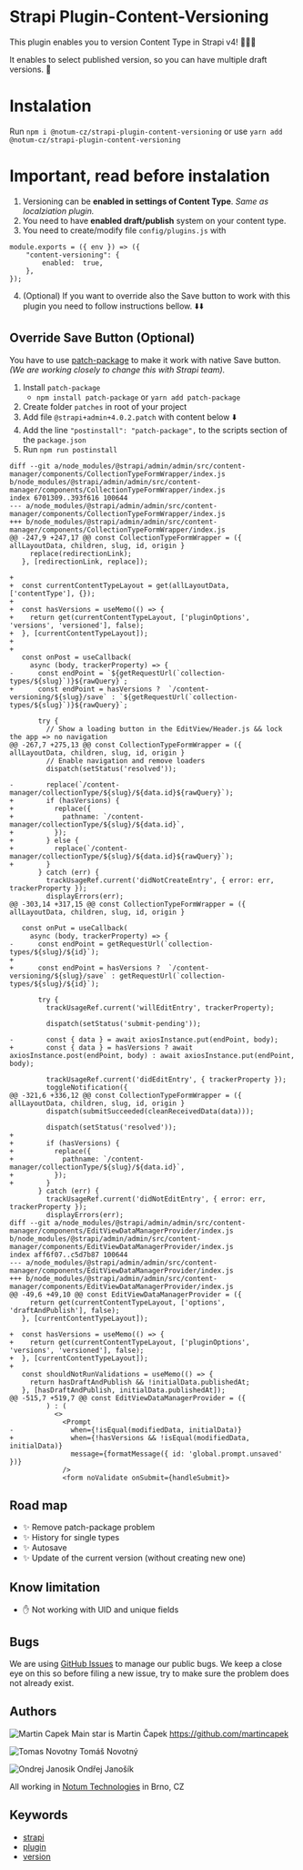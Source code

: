 # Strapi Plugin-Content-Versioning

This plugin enables you to version Content Type in Strapi v4! 🎉🎉🎉

It enables to select published version, so you can have multiple draft versions. 📜

# Instalation

Run `npm i @notum-cz/strapi-plugin-content-versioning`
or use `yarn add @notum-cz/strapi-plugin-content-versioning`


# Important, read before instalation

1. Versioning can be **enabled in settings of Content Type**. _Same as localziation plugin._
2. You need to have **enabled draft/publish** system on your content type.
3. You need to create/modify file `config/plugins.js` with
```
module.exports = ({ env }) => ({
	"content-versioning": {
		enabled:  true,
	},
});
```

4. (Optional) If you want to override also the Save button to work with this plugin you need to follow instructions bellow. ⬇️⬇️

## Override Save Button (Optional)

You have to use [patch-package](https://www.npmjs.com/package/patch-package) to make it work with native Save button. _(We are working closely to change this with Strapi team)._


1. Install `patch-package`
   - `npm install patch-package` or `yarn add patch-package`
2. Create folder `patches` in root of your project
3. Add file `@strapi+admin+4.0.2.patch` with content below ⬇️
4. Add the line `"postinstall": "patch-package",` to the scripts section of the `package.json`
5. Run `npm run postinstall`

```
diff --git a/node_modules/@strapi/admin/admin/src/content-manager/components/CollectionTypeFormWrapper/index.js b/node_modules/@strapi/admin/admin/src/content-manager/components/CollectionTypeFormWrapper/index.js
index 6701309..393f616 100644
--- a/node_modules/@strapi/admin/admin/src/content-manager/components/CollectionTypeFormWrapper/index.js
+++ b/node_modules/@strapi/admin/admin/src/content-manager/components/CollectionTypeFormWrapper/index.js
@@ -247,9 +247,17 @@ const CollectionTypeFormWrapper = ({ allLayoutData, children, slug, id, origin }
     replace(redirectionLink);
   }, [redirectionLink, replace]);

+
+  const currentContentTypeLayout = get(allLayoutData, ['contentType'], {});
+
+  const hasVersions = useMemo(() => {
+    return get(currentContentTypeLayout, ['pluginOptions', 'versions', 'versioned'], false);
+  }, [currentContentTypeLayout]);
+
+
   const onPost = useCallback(
     async (body, trackerProperty) => {
-      const endPoint = `${getRequestUrl(`collection-types/${slug}`)}${rawQuery}`;
+      const endPoint = hasVersions ?  `/content-versioning/${slug}/save` : `${getRequestUrl(`collection-types/${slug}`)}${rawQuery}`;

       try {
         // Show a loading button in the EditView/Header.js && lock the app => no navigation
@@ -267,7 +275,13 @@ const CollectionTypeFormWrapper = ({ allLayoutData, children, slug, id, origin }
         // Enable navigation and remove loaders
         dispatch(setStatus('resolved'));

-        replace(`/content-manager/collectionType/${slug}/${data.id}${rawQuery}`);
+        if (hasVersions) {
+          replace({
+            pathname: `/content-manager/collectionType/${slug}/${data.id}`,
+          });
+        } else {
+          replace(`/content-manager/collectionType/${slug}/${data.id}${rawQuery}`);
+        }
       } catch (err) {
         trackUsageRef.current('didNotCreateEntry', { error: err, trackerProperty });
         displayErrors(err);
@@ -303,14 +317,15 @@ const CollectionTypeFormWrapper = ({ allLayoutData, children, slug, id, origin }

   const onPut = useCallback(
     async (body, trackerProperty) => {
-      const endPoint = getRequestUrl(`collection-types/${slug}/${id}`);
+
+      const endPoint = hasVersions ?  `/content-versioning/${slug}/save` : getRequestUrl(`collection-types/${slug}/${id}`);

       try {
         trackUsageRef.current('willEditEntry', trackerProperty);

         dispatch(setStatus('submit-pending'));

-        const { data } = await axiosInstance.put(endPoint, body);
+        const { data } = hasVersions ? await axiosInstance.post(endPoint, body) : await axiosInstance.put(endPoint, body);

         trackUsageRef.current('didEditEntry', { trackerProperty });
         toggleNotification({
@@ -321,6 +336,12 @@ const CollectionTypeFormWrapper = ({ allLayoutData, children, slug, id, origin }
         dispatch(submitSucceeded(cleanReceivedData(data)));

         dispatch(setStatus('resolved'));
+
+        if (hasVersions) {
+          replace({
+            pathname: `/content-manager/collectionType/${slug}/${data.id}`,
+          });
+        }
       } catch (err) {
         trackUsageRef.current('didNotEditEntry', { error: err, trackerProperty });
         displayErrors(err);
diff --git a/node_modules/@strapi/admin/admin/src/content-manager/components/EditViewDataManagerProvider/index.js b/node_modules/@strapi/admin/admin/src/content-manager/components/EditViewDataManagerProvider/index.js
index aff6f07..c5d7b87 100644
--- a/node_modules/@strapi/admin/admin/src/content-manager/components/EditViewDataManagerProvider/index.js
+++ b/node_modules/@strapi/admin/admin/src/content-manager/components/EditViewDataManagerProvider/index.js
@@ -49,6 +49,10 @@ const EditViewDataManagerProvider = ({
     return get(currentContentTypeLayout, ['options', 'draftAndPublish'], false);
   }, [currentContentTypeLayout]);

+  const hasVersions = useMemo(() => {
+    return get(currentContentTypeLayout, ['pluginOptions', 'versions', 'versioned'], false);
+  }, [currentContentTypeLayout]);
+
   const shouldNotRunValidations = useMemo(() => {
     return hasDraftAndPublish && !initialData.publishedAt;
   }, [hasDraftAndPublish, initialData.publishedAt]);
@@ -515,7 +519,7 @@ const EditViewDataManagerProvider = ({
         ) : (
           <>
             <Prompt
-              when={!isEqual(modifiedData, initialData)}
+              when={!hasVersions && !isEqual(modifiedData, initialData)}
               message={formatMessage({ id: 'global.prompt.unsaved' })}
             />
             <form noValidate onSubmit={handleSubmit}>
```

## Road map

- ✨ Remove patch-package problem
- ✨ History for single types
- ✨ Autosave
- ✨ Update of the current version (without creating new one)

## Know limitation

- ✋ Not working with UID and unique fields

## Bugs

We are using [GitHub Issues](https://github.com/notum-cz/strapi-plugin-content-versioning/issues) to manage our public bugs. We keep a close eye on this so before filing a new issue, try to make sure the problem does not already exist.

## Authors

![Martin Capek](https://notum.cz/wp-content/uploads/2022/02/stazeny-soubor-20.png)
Main star is Martin Čapek https://github.com/martincapek

![Tomas Novotny](https://notum.cz/wp-content/uploads/2022/02/stazeny-soubor-10.png)
Tomáš Novotný

![Ondrej Janosik](https://notum.cz/wp-content/uploads/2022/02/stazeny-soubor-2.png)
Ondřej Janošík

All working in [Notum Technologies](https://notum.cz/en) in Brno, CZ

## Keywords

- [strapi](https://www.npmjs.com/search?q=keywords:strapi)
- [plugin](https://www.npmjs.com/search?q=keywords:plugin)
- [version](https://www.npmjs.com/search?q=keywords:version)
